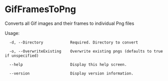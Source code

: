 # GifFramesToPng
Converts all Gif images and their frames to individual Png files

Usage: 
```
  -d, --Directory            Required. Directory to convert

  -o, --OverwriteExisting    Overwrite existing pngs (defaults to true if unspecified)

  --help                     Display this help screen.

  --version                  Display version information.
```
